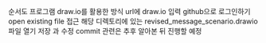 순서도 프로그램 draw.io를 활용한 방식
url에 draw.io 입력
github으로 로그인하기
open existing file 접근
해당 디렉토리에 있는 revised_message_scenario.drawio 파일 열기
저장 과 수정 commit 관련은 추후 알아본 뒤 진행할 예정
